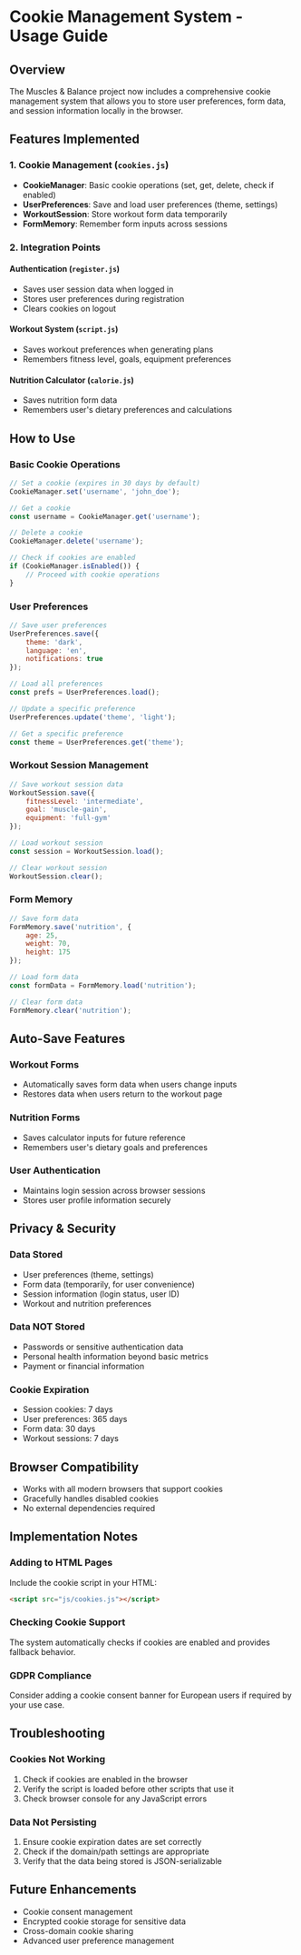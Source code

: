 # Cookie Management System - Usage Guide

## Overview
The Muscles & Balance project now includes a comprehensive cookie management system that allows you to store user preferences, form data, and session information locally in the browser.

## Features Implemented

### 1. Cookie Management (`cookies.js`)
- **CookieManager**: Basic cookie operations (set, get, delete, check if enabled)
- **UserPreferences**: Save and load user preferences (theme, settings)
- **WorkoutSession**: Store workout form data temporarily
- **FormMemory**: Remember form inputs across sessions

### 2. Integration Points

#### Authentication (`register.js`)
- Saves user session data when logged in
- Stores user preferences during registration
- Clears cookies on logout

#### Workout System (`script.js`)
- Saves workout preferences when generating plans
- Remembers fitness level, goals, equipment preferences

#### Nutrition Calculator (`calorie.js`)
- Saves nutrition form data
- Remembers user's dietary preferences and calculations

## How to Use

### Basic Cookie Operations
```javascript
// Set a cookie (expires in 30 days by default)
CookieManager.set('username', 'john_doe');

// Get a cookie
const username = CookieManager.get('username');

// Delete a cookie
CookieManager.delete('username');

// Check if cookies are enabled
if (CookieManager.isEnabled()) {
    // Proceed with cookie operations
}
```

### User Preferences
```javascript
// Save user preferences
UserPreferences.save({
    theme: 'dark',
    language: 'en',
    notifications: true
});

// Load all preferences
const prefs = UserPreferences.load();

// Update a specific preference
UserPreferences.update('theme', 'light');

// Get a specific preference
const theme = UserPreferences.get('theme');
```

### Workout Session Management
```javascript
// Save workout session data
WorkoutSession.save({
    fitnessLevel: 'intermediate',
    goal: 'muscle-gain',
    equipment: 'full-gym'
});

// Load workout session
const session = WorkoutSession.load();

// Clear workout session
WorkoutSession.clear();
```

### Form Memory
```javascript
// Save form data
FormMemory.save('nutrition', {
    age: 25,
    weight: 70,
    height: 175
});

// Load form data
const formData = FormMemory.load('nutrition');

// Clear form data
FormMemory.clear('nutrition');
```

## Auto-Save Features

### Workout Forms
- Automatically saves form data when users change inputs
- Restores data when users return to the workout page

### Nutrition Forms
- Saves calculator inputs for future reference
- Remembers user's dietary goals and preferences

### User Authentication
- Maintains login session across browser sessions
- Stores user profile information securely

## Privacy & Security

### Data Stored
- User preferences (theme, settings)
- Form data (temporarily, for user convenience)
- Session information (login status, user ID)
- Workout and nutrition preferences

### Data NOT Stored
- Passwords or sensitive authentication data
- Personal health information beyond basic metrics
- Payment or financial information

### Cookie Expiration
- Session cookies: 7 days
- User preferences: 365 days
- Form data: 30 days
- Workout sessions: 7 days

## Browser Compatibility
- Works with all modern browsers that support cookies
- Gracefully handles disabled cookies
- No external dependencies required

## Implementation Notes

### Adding to HTML Pages
Include the cookie script in your HTML:
```html
<script src="js/cookies.js"></script>
```

### Checking Cookie Support
The system automatically checks if cookies are enabled and provides fallback behavior.

### GDPR Compliance
Consider adding a cookie consent banner for European users if required by your use case.

## Troubleshooting

### Cookies Not Working
1. Check if cookies are enabled in the browser
2. Verify the script is loaded before other scripts that use it
3. Check browser console for any JavaScript errors

### Data Not Persisting
1. Ensure cookie expiration dates are set correctly
2. Check if the domain/path settings are appropriate
3. Verify that the data being stored is JSON-serializable

## Future Enhancements
- Cookie consent management
- Encrypted cookie storage for sensitive data
- Cross-domain cookie sharing
- Advanced user preference management